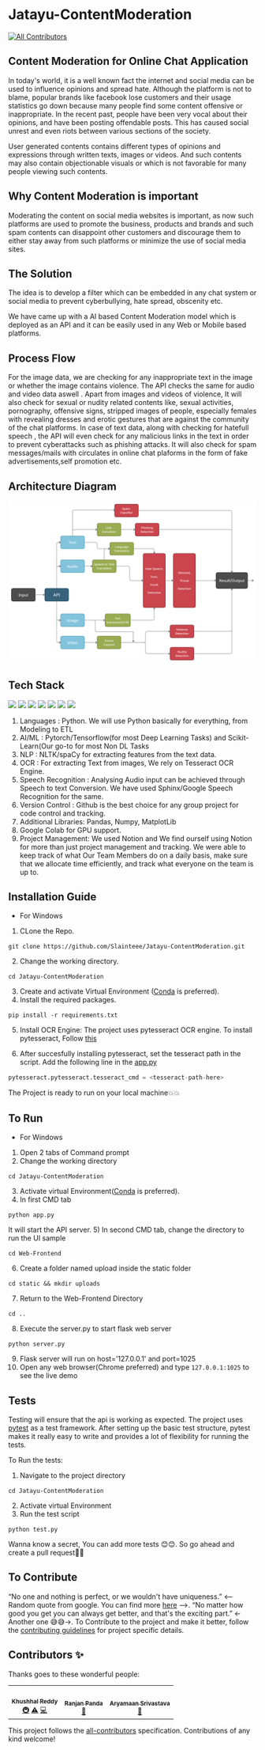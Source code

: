 # Jatayu-ContentModeration
<!-- ALL-CONTRIBUTORS-BADGE:START - Do not remove or modify this section -->
[![All Contributors](https://img.shields.io/badge/all_contributors-3-orange.svg?style=flat-square)](#contributors-)
<!-- ALL-CONTRIBUTORS-BADGE:END -->

## Content Moderation for Online Chat Application

In today's world, it is a well known fact the internet and social media can be used to influence opinions and spread hate. Although the platform is not to blame, popular brands like facebook lose customers and their usage statistics go down because many people find some content offensive or inappropriate. In the recent past, people have been very vocal about their opinions, and have been posting offendable posts. This has caused social unrest and even riots between various sections of the society.

User generated contents contains different types of opinions and expressions through written texts, images or videos. And such contents may also contain objectionable visuals or which is not favorable for many people viewing such contents.

## Why Content Moderation is important
Moderating the content on social media websites is important, as now such platforms are used to promote the business, products and brands and such spam contents can disappoint other customers and discourage them to either stay away from such platforms or minimize the use of social media sites.

## The Solution
The idea is to develop a filter which can be embedded in any chat system or social media to prevent cyberbullying, hate spread, obscenity etc.

We have came up with a AI based Content Moderation model which is deployed as an API and it can be easily used in any Web or Mobile based platforms.

## Process Flow
For the image data, we are checking for any inappropriate text in the image or whether the image contains violence. The API checks the same for audio and video data aswell . Apart from images and videos of violence, It will also check for sexual or nudity related contents like, sexual activities, pornography, offensive signs, stripped images of people, especially females with revealing dresses and erotic gestures that are against the community of the chat platforms. In case of text data, along with checking for hatefull speech , the API will even check for any malicious links in the text in order to prevent cyberattacks such as phishing attacks. It will also check for spam messages/mails with circulates in online chat plaforms in the form of fake advertisements,self promotion etc.

## Architecture Diagram
![picture alt](https://github.com/Slainteee/Jatayu-ContentModeration/blob/master/documents/architecture.png)

## Tech Stack
![](https://img.shields.io/badge/Python-3776AB?style=for-the-badge&logo=python&logoColor=white)
![](https://img.shields.io/badge/Flask-000000?style=for-the-badge&logo=flask&logoColor=white)
![](https://img.shields.io/badge/Git-F05032?style=for-the-badge&logo=git&logoColor=white)
![](https://img.shields.io/badge/Jupyter-F37626.svg?&style=for-the-badge&logo=Jupyter&logoColor=white)
![](https://img.shields.io/badge/Heroku-430098?style=for-the-badge&logo=heroku&logoColor=white)
![](https://img.shields.io/badge/conda-342B029.svg?&style=for-the-badge&logo=anaconda&logoColor=white)
![](https://img.shields.io/badge/sublime_text-%23575757.svg?&style=for-the-badge&logo=sublime-text&logoColor=important)
1. Languages : Python. We will use Python basically for everything, from Modeling to ETL
2. AI/ML : Pytorch/Tensorflow(for most Deep Learning Tasks) and Scikit-Learn(Our go-to for most Non DL Tasks
3. NLP : NLTK/spaCy for extracting features from the text data.
4. OCR : For extracting Text from images, We rely on Tesseract OCR Engine.
5. Speech Recognition : Analysing Audio input can be achieved through Speech to text Conversion. We have used Sphinx/Google Speech Recognition for the same.
6. Version Control : Github is the best choice for any group project for code control and tracking.
7. Additional Libraries: Pandas, Numpy, MatplotLib
8. Google Colab for GPU support.
9. Project Management: We used Notion and We find ourself using Notion for more than just project management and tracking. We were able to keep track of what Our Team Members do on a daily basis, make sure that we allocate time efficiently, and track what everyone on the team is up to.

## Installation Guide
* For Windows

1) CLone the Repo.
```
git clone https://github.com/Slainteee/Jatayu-ContentModeration.git
```
2) Change the working directory.
```
cd Jatayu-ContentModeration
```
3) Create and activate Virtual Environment ([Conda](https://uoa-eresearch.github.io/eresearch-cookbook/recipe/2014/11/20/conda/) is preferred).
4) Install the required packages.
```
pip install -r requirements.txt
```
5) Install OCR Engine: The project uses pytesseract OCR engine. To install pytesseract, Follow [this](https://stackoverflow.com/a/53672281)

6) After succesfully installing pytesseract, set the tesseract path in the script. Add the following line in the [app.py](https://github.com/Slainteee/Jatayu-ContentModeration/blob/master/app.py)
```python
pytesseract.pytesseract.tesseract_cmd = <tesseract-path-here>
```
The Project is ready to run on your local machine💥💥

## To Run
* For Windows

1) Open 2 tabs of Command prompt
2) Change the working directory
```
cd Jatayu-ContentModeration
```
3) Activate virtual Environment([Conda](https://uoa-eresearch.github.io/eresearch-cookbook/recipe/2014/11/20/conda/) is preferred).
4) In first CMD tab
```
python app.py
```
It will start the API server.
5) In second CMD tab, change the directory to run the UI sample
```
cd Web-Frontend
```
6) Create a folder named upload inside the static folder
```
cd static && mkdir uploads
```
7) Return to the Web-Frontend Directory
```
cd ..
```
8) Execute the server.py to start flask web server
```
python server.py
```
9) Flask server will run on host='127.0.0.1' and port=1025
10) Open any web browser(Chrome preferred) and type ```127.0.0.1:1025``` to see the live demo

## Tests

Testing will ensure that the api is working as expected. The project uses [pytest]() as a test framework. After setting up the basic test structure, pytest makes it really easy to write and provides a lot of flexibility for running the tests.

To Run the tests:

1) Navigate to the project directory
```
cd Jatayu-ContentModeration
```
2) Activate virtual Environment
3) Run the test script
```
python test.py
```

Wanna know a secret, You can add more tests 😊😊. So go ahead and create a pull request🎉🎉

## To Contribute

“No one and nothing is perfect, or we wouldn't have uniqueness.” <-- Random quote from google. You can find more [here](https://parade.com/937586/parade/life-quotes/) -->. 
“No matter how good you get you can always get better, and that's the exciting part.” <- Another one 😅😅->. To Contribute to the project and make it better, follow the [contributing guidelines](https://github.com/Slainteee/Jatayu-ContentModeration/blob/master/CONTRIBUTING.md) for project specific details.

## Contributors ✨

Thanks goes to these wonderful people:

<!-- ALL-CONTRIBUTORS-LIST:START - Do not remove or modify this section -->
<!-- prettier-ignore-start -->
<!-- markdownlint-disable -->
<table>
  <tr>
    <td align="center"><a href="http://www.linkedin.com/in/khushhalreddy"><img src="https://avatars.githubusercontent.com/u/58569950?v=4?s=100" width="100px;" alt=""/><br /><sub><b>Khushhal Reddy</b></sub></a><br /><a href="#infra-KKhushhalR2405" title="Infrastructure (Hosting, Build-Tools, etc)">🚇</a> <a href="https://github.com/Slainteee/Jatayu-ContentModeration/commits?author=KKhushhalR2405" title="Tests">⚠️</a> <a href="https://github.com/Slainteee/Jatayu-ContentModeration/commits?author=KKhushhalR2405" title="Code">💻</a></td>
    <td align="center"><a href="http://www.linkedin.com/in/ranjan-panda"><img src="https://avatars.githubusercontent.com/u/69582038?v=4?s=100" width="100px;" alt=""/><br /><sub><b>Ranjan Panda</b></sub></a><br /><a href="#plugin-ranjan-panda" title="Plugin/utility libraries">🔌</a></td>
    <td align="center"><a href="https://github.com/Aryamaan777"><img src="https://avatars.githubusercontent.com/u/63562112?v=4?s=100" width="100px;" alt=""/><br /><sub><b>Aryamaan Srivastava</b></sub></a><br /><a href="#data-Aryamaan777" title="Data">🔣</a></td>
  </tr>
</table>

<!-- markdownlint-restore -->
<!-- prettier-ignore-end -->

<!-- ALL-CONTRIBUTORS-LIST:END -->

This project follows the [all-contributors](https://github.com/all-contributors/all-contributors) specification. Contributions of any kind welcome!
